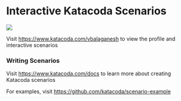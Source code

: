 # Interactive Katacoda Scenarios

[![](http://shields.katacoda.com/katacoda/vbalaganesh/count.svg)](https://www.katacoda.com/vbalaganesh "Get your profile on Katacoda.com")

Visit https://www.katacoda.com/vbalaganesh to view the profile and interactive scenarios

### Writing Scenarios
Visit https://www.katacoda.com/docs to learn more about creating Katacoda scenarios

For examples, visit https://github.com/katacoda/scenario-example
